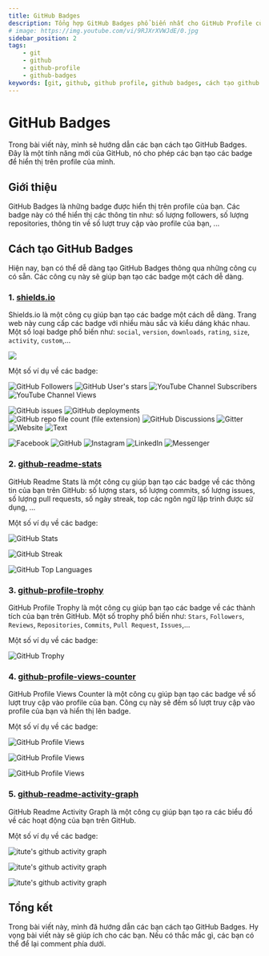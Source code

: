 ```yaml
---
title: GitHub Badges
description: Tổng hợp GitHub Badges phổ biến nhất cho GitHub Profile của bạn.
# image: https://img.youtube.com/vi/9RJXrXVWJdE/0.jpg
sidebar_position: 2
tags:
    - git
    - github
    - github-profile
    - github-badges
keywords: [git, github, github profile, github badges, cách tạo github badges, hướng dẫn, tạo github badges, tạo github badges đơn giản, tạo github badges đẹp mắt, tạo github badges cho người mới bắt đầu, shields.io, github-readme-stats, github-profile-trophy, github-profile-views-counter, github-readme-activity-graph, github badges, github badges tutorial, github badges example, github badges for profile, github badges for readme, github badges for repository, github badges for website, github badges for markdown, github badges for blog, github badges for youtube, github badges for facebook, github badges for instagram, github badges for linkedin, github badges for messenger, github badges for website, github badges for text]
---
```


# GitHub Badges

Trong bài viết này, mình sẽ hướng dẫn các bạn cách tạo GitHub Badges. Đây là một tính năng mới của GitHub, nó cho phép các bạn tạo các badge để hiển thị trên profile của mình.

## Giới thiệu

GitHub Badges là những badge được hiển thị trên profile của bạn. Các badge này có thể hiển thị các thông tin như: số lượng followers, số lượng repositories, thông tin về số lượt truy cập vào profile của bạn, ...

## Cách tạo GitHub Badges

Hiện nay, bạn có thể dễ dàng tạo GitHub Badges thông qua những công cụ có sẵn. Các công cụ này sẽ giúp bạn tạo các badge một cách dễ dàng.

### 1. [shields.io](https://shields.io/)

Shields.io là một công cụ giúp bạn tạo các badge một cách dễ dàng. Trang web này cung cấp các badge với nhiều màu sắc và kiểu dáng khác nhau. Một số loại badge phổ biến như: `social`, `version`, `downloads`, `rating`, `size`, `activity`, `custom`,...

<img src="https://v1.screenshot.11ty.dev/https%3A%2F%2Fshields.io/opengraph/" loading='lazy' decoding='async'/>

Một số ví dụ về các badge:

![GitHub Followers](https://img.shields.io/github/followers/itute?style=social)
![GitHub User's stars](https://img.shields.io/github/stars/itute?style=social)
![YouTube Channel Subscribers](https://img.shields.io/youtube/channel/subscribers/UCaRr1SjyHm61RrLY-DIBm1g?style=social)
![YouTube Channel Views](https://img.shields.io/youtube/channel/views/UCaRr1SjyHm61RrLY-DIBm1g?style=social)

![GitHub issues](https://img.shields.io/github/issues/itute/itute.github.io)
![GitHub deployments](https://img.shields.io/github/deployments/itute/itute.github.io/github-pages)
![GitHub repo file count (file extension)](https://img.shields.io/github/directory-file-count/itute/itute.github.io)
![GitHub Discussions](https://img.shields.io/github/discussions/itute/itute.github.io)
![Gitter](https://img.shields.io/gitter/room/itute/itute.github.io)
![Website](https://img.shields.io/website/http/itute.github.io.svg)
![Text](https://img.shields.io/badge/Text-Blue-blue)

![Facebook](https://img.shields.io/badge/Facebook-1877F2?style=for-the-badge&logo=facebook&logoColor=white)
![GitHub](https://img.shields.io/badge/GitHub-100000?style=for-the-badge&logo=github&logoColor=white)
![Instagram](https://img.shields.io/badge/Instagram-E4405F?style=for-the-badge&logo=instagram&logoColor=white)
![LinkedIn](https://img.shields.io/badge/LinkedIn-0077B5?style=for-the-badge&logo=linkedin&logoColor=white)
![Messenger](https://img.shields.io/badge/Messenger-00B2FF?style=for-the-badge&logo=messenger&logoColor=white)

### 2. [github-readme-stats](https://github.com/anuraghazra/github-readme-stats)

GitHub Readme Stats là một công cụ giúp bạn tạo các badge về các thông tin của bạn trên GitHub: số lượng stars, số lượng commits, số lượng issues, số lượng pull requests, số ngày streak, top các ngôn ngữ lập trình được sử dụng, ...

Một số ví dụ về các badge:

![GitHub Stats](https://github-readme-stats.vercel.app/api?username=itute&show_icons=true&theme=radical)

![GitHub Streak](https://github-readme-streak-stats.herokuapp.com/?user=itute&theme=radical)

![GitHub Top Languages](https://github-readme-stats.vercel.app/api/top-langs/?username=itute&layout=compact&theme=radical)

### 3. [github-profile-trophy](https://github.com/ryo-ma/github-profile-trophy)

GitHub Profile Trophy là một công cụ giúp bạn tạo các badge về các thành tích của bạn trên GitHub. Một số trophy phổ biến như: `Stars`, `Followers`, `Reviews`, `Repositories`, `Commits`, `Pull Request`, `Issues`,...

Một số ví dụ về các badge:

![GitHub Trophy](https://github-profile-trophy.vercel.app/?username=itute&theme=onedark&column=-1)

### 4. [github-profile-views-counter](https://github.com/antonkomarev/github-profile-views-counter)

GitHub Profile Views Counter là một công cụ giúp bạn tạo các badge về số lượt truy cập vào profile của bạn. Công cụ này sẽ đếm số lượt truy cập vào profile của bạn và hiển thị lên badge.

Một số ví dụ về các badge:

![GitHub Profile Views](https://komarev.com/ghpvc/?username=itute&color=blue)

![GitHub Profile Views](https://komarev.com/ghpvc/?username=itute&color=red&style=plastic-square&label=itute+PROFILE+VIEWS)

![GitHub Profile Views](https://komarev.com/ghpvc/?username=itute&color=blue&style=for-the-badge)

### 5. [github-readme-activity-graph](https://github.com/Ashutosh00710/github-readme-activity-graph)

GitHub Readme Activity Graph là một công cụ giúp bạn tạo ra các biểu đồ về các hoạt động của bạn trên GitHub.

Một số ví dụ về các badge:

![itute's github activity graph](https://github-readme-activity-graph.vercel.app/graph?username=itute&theme=dracula&custom_title=Theme+dracula)

![itute's github activity graph](https://github-readme-activity-graph.vercel.app/graph?username=itute&theme=react-dark&custom_title=Theme+react-dark)

![itute's github activity graph](https://github-readme-activity-graph.vercel.app/graph?username=itute&theme=merko&custom_title=Theme+merko)

## Tổng kết

Trong bài viết này, mình đã hướng dẫn các bạn cách tạo GitHub Badges. Hy vọng bài viết này sẽ giúp ích cho các bạn. Nếu có thắc mắc gì, các bạn có thể để lại comment phía dưới.